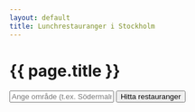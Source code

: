 ```yaml
---
layout: default
title: Lunchrestauranger i Stockholm
---
```


<h1>{{ page.title }}</h1>

<input type="text" id="locationInput" placeholder="Ange område (t.ex. Södermalm, Vasastan)">
<button onclick="searchRestaurants()">Hitta restauranger</button>

<div id="results"></div>
<div id="map" style="height: 400px; width: 100%;"></div>
